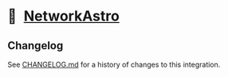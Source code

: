 # 🚠 [NetworkAstro]

[NetworkAstro]: https://npmjs.org/@playform/network

## Changelog

See [CHANGELOG.md](CHANGELOG.md) for a history of changes to this integration.
